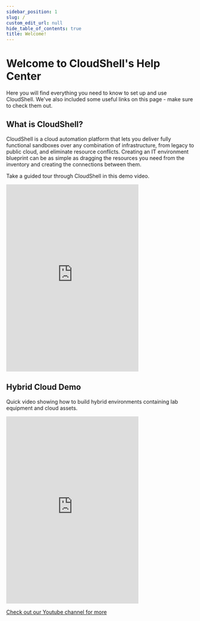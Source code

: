 ```yaml
---
sidebar_position: 1
slug: /
custom_edit_url: null
hide_table_of_contents: true
title: Welcome!
---
```


# Welcome to CloudShell's Help Center

Here you will find everything you need to know to set up and use CloudShell. We've also included some useful links on this page - make sure to check them out.

## What is CloudShell?

CloudShell is a cloud automation platform that lets you deliver fully functional sandboxes over any combination of infrastructure, from legacy to public cloud, and eliminate resource conflicts. Creating an IT environment blueprint can be as simple as dragging the resources you need from the inventory and creating the connections between them.

Take a guided tour through CloudShell in this demo video.

<iframe class="vidyard_iframe" title="Demo: Infrastructure Automation with Quali CloudShell" src="https://play.vidyard.com/sd2S8vuueHV6ac2XWQ7B1T.html?" width="70%" height="500px" scrolling="no" frameborder="0" allowtransparency="true" allowfullscreen referrerpolicy="no-referrer-when-downgrade"></iframe>

## Hybrid Cloud Demo

Quick video showing how to build hybrid environments containing lab equipment and cloud assets.

<iframe width="70%" height="500px" src="https://www.youtube.com/embed/B7uRHlLwkDo" title="Hybrid Cloud Demo Video" frameborder="0" allow="accelerometer; autoplay; clipboard-write; encrypted-media; gyroscope; picture-in-picture; web-share" allowfullscreen></iframe>


[Check out our Youtube channel for more](https://www.youtube.com/user/QualiSystems)
